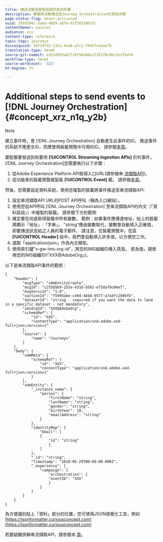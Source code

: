 ```yaml
---
title: 傳送活動至歷程協調的其他步驟
description: 瞭解將活動傳送至Journey Orchestration的其他步驟
page-status-flag: never-activated
uuid: 269d590c-5a6d-40b9-a879-02f5033863fc
contentOwner: sauviat
audience: rns
content-type: reference
topic-tags: journeys
discoiquuid: 5df34f55-135a-4ea8-afc2-f9427ce5ae7b
translation-type: tm+mt
source-git-commit: e353d593ab2710f50a88a3715378c86c2e37b4f6
workflow-type: tm+mt
source-wordcount: '323'
ht-degree: 7%

---
```




# Additional steps to send events to [!DNL Journey Orchestration] {#concept_xrz_n1q_y2b}

>[!NOTE]
>
>建立事件時，會 [!DNL Journey Orchestration] 自動產生此事件的ID。 推送事件的系統不應產生ID，而應使用裝載預覽中可用的ID。 請參閱[本頁](../event/previewing-the-payload.md)。

要配置要發送到和要用 **[!UICONTROL Streaming Ingestion APIs]** 於的事件， [!DNL Journey Orchestration]您需要執行以下步驟：

1. 從Adobe Experience Platform API取得入口URL(請參閱串 [流擷取API](https://docs.adobe.com/content/help/zh-Hant/experience-platform/ingestion/streaming/overview.html))。
1. 從功能表的裝載預覽複製裝 **[!UICONTROL Event]** 載。 請參閱[本頁](../event/defining-the-payload-fields.md)。

然後，您需要設定資料系統，使用您複製的裝載將事件推送至串流擷取API:

1. 設定串流擷取API URL的POST API呼叫（稱為入口網站）。
1. 使用您從API呼叫 [!DNL Journey Orchestration] 至串流擷取API的內文（「資料區段」）中複製的裝載。 請參閱下方的範例
1. 確定要在何處取得裝載中所有變數。 範例：如果事件應傳達地址，貼上的裝載將顯示「地址」:「字串」。 &quot;string&quot;應由變數取代，變數會自動填入正確值，即要傳送訊息給之人員的電子郵件。 請注意，在裝載預覽中，在區 **[!UICONTROL Header]** 段中，我們會自動填入許多值，以方便您工作。
1. 選取「application/json」作為內文類型。
1. 使用索引鍵&quot;x-gw-ims-org-id&quot;，將您的IMS組織ID傳入頁首。 若為值，請使用您的IMS組織ID(「XXX@AdobeOrg」)。

以下是串流擷取API事件的範例：

```
{
    "header": {
        "msgType": "xdmEntityCreate",
        "msgId": "c25585b9-252e-431d-b562-e73da70c04e7",
        "msgVersion": "1.0",
        "xactionId": "f5995abe-c49d-4848-9577-a7a4fc2996fb",
        "datasetId": "string - required if you want the data to land in a specific dataset - not mandatory",
        "imsOrgId": "XXX@AdobeOrg",
        "schemaRef": {
            "id": "XXX",
            "contentType": "application/vnd.adobe.xed-full+json;version=1"
        },
        "source": {
            "name": "Journeys"
        }
    },
    "body": {
        "xdmMeta": {
            "schemaRef": {
                "id": "XXX",
                "contentType": "application/vnd.adobe.xed-full+json;version=1"
            }
        },
        "xdmEntity": {
            "_instance_name": {
                "person": {
                    "firstName": "string",
                    "lastName": "string",
                    "gender": "string",
                    "birthYear": 10,
                    "emailAddress": "string"
                }
            },
            "identityMap": {
                "Email": [
                {
                    "id": "string"
                    }
                ]
            },
            "_id": "string",
            "timestamp": "2018-05-29T00:00:00.000Z",
            "_experience": {
                "campaign": {
                    "orchestration": {
                    "eventID": "XXX"
                    }
                }
            }
        }
    }
}
```

為方便識別貼上「資料」部分的位置，您可使用JSON視覺化工具，例如 [https://jsonformatter.curiousconcept.com](https://jsonformatter.curiousconcept.com)

若要疑難排解串流擷取API，請參閱本 [頁](https://docs.adobe.com/content/help/zh-Hant/experience-platform/ingestion/streaming/troubleshooting.html)。

